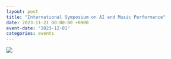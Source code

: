 ```yaml
---
layout: post
title: "International Symposium on AI and Music Performance"
date: 2023-11-21 00:00:00 +0900
event-date: "2023-12-01"
categories: events
---
```


![]({{site.baseurl}}/assets/news/20231201_ISAIMP_Poster.png)
